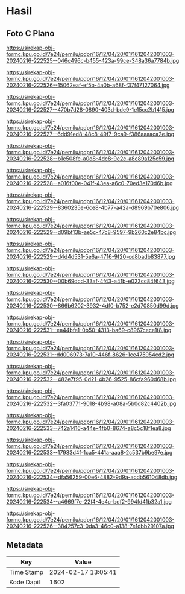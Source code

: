 # Hasil

## Foto C Plano

https://sirekap-obj-formc.kpu.go.id/7e24/pemilu/pdpr/16/12/04/20/01/1612042001003-20240216-222525--046c496c-b455-423a-99ce-348a36a7784b.jpg

https://sirekap-obj-formc.kpu.go.id/7e24/pemilu/pdpr/16/12/04/20/01/1612042001003-20240216-222526--15062eaf-ef5b-4a0b-a68f-f37f47127064.jpg

https://sirekap-obj-formc.kpu.go.id/7e24/pemilu/pdpr/16/12/04/20/01/1612042001003-20240216-222527--470b7d28-0890-403d-bde9-1e15cc2b1415.jpg

https://sirekap-obj-formc.kpu.go.id/7e24/pemilu/pdpr/16/12/04/20/01/1612042001003-20240216-222527--6dd91ed8-48c8-49f7-9ca9-f386aaaaca2e.jpg

https://sirekap-obj-formc.kpu.go.id/7e24/pemilu/pdpr/16/12/04/20/01/1612042001003-20240216-222528--b1e508fe-a0d8-4dc8-9e2c-a8c89a125c59.jpg

https://sirekap-obj-formc.kpu.go.id/7e24/pemilu/pdpr/16/12/04/20/01/1612042001003-20240216-222528--a016f00e-041f-43ea-a6c0-70ed3e170d6b.jpg

https://sirekap-obj-formc.kpu.go.id/7e24/pemilu/pdpr/16/12/04/20/01/1612042001003-20240216-222529--8360235e-6ce8-4b77-a42a-d8969b70e806.jpg

https://sirekap-obj-formc.kpu.go.id/7e24/pemilu/pdpr/16/12/04/20/01/1612042001003-20240216-222529--d09bf13b-ae5c-47c8-9597-9b260c2e84bc.jpg

https://sirekap-obj-formc.kpu.go.id/7e24/pemilu/pdpr/16/12/04/20/01/1612042001003-20240216-222529--d4d4d531-5e6a-4716-9f20-cd8badb83877.jpg

https://sirekap-obj-formc.kpu.go.id/7e24/pemilu/pdpr/16/12/04/20/01/1612042001003-20240216-222530--00b69dcd-33af-4f43-a41b-e023cc84f643.jpg

https://sirekap-obj-formc.kpu.go.id/7e24/pemilu/pdpr/16/12/04/20/01/1612042001003-20240216-222530--866b6202-3932-4df0-b752-e2d70850d99d.jpg

https://sirekap-obj-formc.kpu.go.id/7e24/pemilu/pdpr/16/12/04/20/01/1612042001003-20240216-222531--ea44bfe1-0b50-4313-ba69-c8967cece1f8.jpg

https://sirekap-obj-formc.kpu.go.id/7e24/pemilu/pdpr/16/12/04/20/01/1612042001003-20240216-222531--dd006973-7a10-446f-8626-1ce475954cd2.jpg

https://sirekap-obj-formc.kpu.go.id/7e24/pemilu/pdpr/16/12/04/20/01/1612042001003-20240216-222532--482e7f95-0d21-4b26-9525-86cfa960d68b.jpg

https://sirekap-obj-formc.kpu.go.id/7e24/pemilu/pdpr/16/12/04/20/01/1612042001003-20240216-222532--3fa03771-9018-4b98-a08a-5b0d82c4402b.jpg

https://sirekap-obj-formc.kpu.go.id/7e24/pemilu/pdpr/16/12/04/20/01/1612042001003-20240216-222533--742a1416-a44e-4fb0-8674-a8c5c18f1ea8.jpg

https://sirekap-obj-formc.kpu.go.id/7e24/pemilu/pdpr/16/12/04/20/01/1612042001003-20240216-222533--17933d4f-1ca5-441a-aaa8-2c537b9be97e.jpg

https://sirekap-obj-formc.kpu.go.id/7e24/pemilu/pdpr/16/12/04/20/01/1612042001003-20240216-222534--dfa56259-00e6-4882-9d9a-acdb561048db.jpg

https://sirekap-obj-formc.kpu.go.id/7e24/pemilu/pdpr/16/12/04/20/01/1612042001003-20240216-222534--a4669f7e-22f4-4e4c-bdf2-994fd41b32a1.jpg

https://sirekap-obj-formc.kpu.go.id/7e24/pemilu/pdpr/16/12/04/20/01/1612042001003-20240216-222526--384257c3-0da3-46c0-a138-7e1dbb29107a.jpg


## Metadata

| Key        | Value               |
| ---------- | ------------------- |
| Time Stamp | 2024-02-17 13:05:41 |
| Kode Dapil | 1602                |



